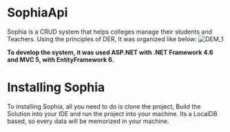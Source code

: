 # SophiaApi

Sophia is a CRUD system that helps colleges manage their students and Teachers. Using the principles of DER, It was organized like below:
![DEM_1](https://user-images.githubusercontent.com/39472634/126334654-3e3e8909-c3cf-45d3-a810-5186251670b1.jpeg)

**To develop the system, it was used ASP.NET with .NET Framework 4.6 and MVC 5, with EntityFramework 6.**


# Installing Sophia
 To installing Sophia, all you need to do is clone the project, Build the Solution into your IDE and run the project into your machine. Its a LocalDB based, so every data will be memorized in your machine.

